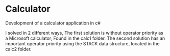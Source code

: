 # Calculator
Development of a calculator application in c# 

I solved in 2 different ways,
The first solution is without operator priority as a Microsoft calculator, Found in the calc1 folder.
The second solution has an important operator priority using the STACK data structure, located in the calc2 folder.
